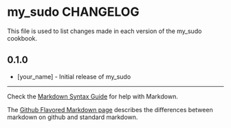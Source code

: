 # my_sudo CHANGELOG

This file is used to list changes made in each version of the my_sudo cookbook.

## 0.1.0
- [your_name] - Initial release of my_sudo

- - -
Check the [Markdown Syntax Guide](http://daringfireball.net/projects/markdown/syntax) for help with Markdown.

The [Github Flavored Markdown page](http://github.github.com/github-flavored-markdown/) describes the differences between markdown on github and standard markdown.
